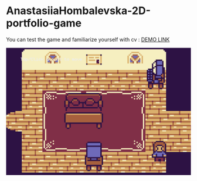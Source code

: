 # AnastasiiaHombalevska-2D-portfolio-game

You can test the game and familiarize yourself with cv : [DEMO LINK](https://anastasiiahombalevska.github.io/AnastasiiaHombalevska-2D-portfolio-game/)

![A screenshot of the project](./developerportfolio.png)